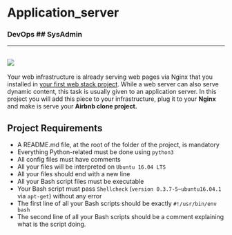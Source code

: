 # Application_server
### DevOps ## SysAdmin
---
![](https://cdn.educba.com/academy/wp-content/uploads/2019/04/What-is-Application-Server-1.1.png)
---

Your web infrastructure is already serving web pages via Nginx that you installed in [your first web stack project](https://github.com/sammykingx/alx-system_engineering-devops/tree/master/0x0C-web_server). While a web server can also serve dynamic content, this task is usually given to an application server. In this project you will add this piece to your infrastructure, plug it to your __Nginx__ and make is serve your __Airbnb clone project.__

## Project Requirements

- A README.md file, at the root of the folder of the project, is mandatory
- Everything Python-related must be done using `python3`
- All config files must have comments
- All your files will be interpreted on `Ubuntu 16.04 LTS`
- All your files should end with a new line
- All your Bash script files must be executable
- Your Bash script must pass `Shellcheck` (`version 0.3.7-5~ubuntu16.04.1` via `apt-get`) without any error
- The first line of all your Bash scripts should be exactly `#!/usr/bin/env bash`
- The second line of all your Bash scripts should be a comment explaining what is the script doing.


